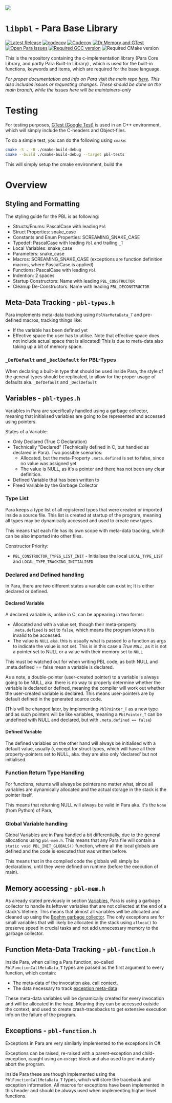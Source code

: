 ![](https://raw.githubusercontent.com/Para-Lang/Para/v0.1.dev7/img/para-language.png)

# `libpbl` - Para Base Library

[![Latest Release](https://img.shields.io/github/v/release/Para-Lang/Para-Base-Library?include_prereleases)](https://github.com/Para-Lang/Para-Base-Library/releases)
[![codecov](https://codecov.io/gh/Para-Lang/libpbl/branch/main/graph/badge.svg?token=DaivYBG7vW)](https://codecov.io/gh/Para-Lang/libpbl)
[![Codecov](https://github.com/Para-Lang/Para-Base-Library/actions/workflows/codecov.yml/badge.svg)](https://github.com/Para-Lang/Para-Base-Library/actions/workflows/codecov.yml)
[![Dr.Memory and GTest](https://github.com/Para-Lang/Para-Base-Library/actions/workflows/drmemory.yml/badge.svg)](https://github.com/Para-Lang/Para-Base-Library/actions/workflows/drmemory.yml)
[![Open Para issues](https://img.shields.io/github/issues/Para-Lang/Para)](https://github.com/Para-Lang/Para/issues)
[![Required GCC version](https://img.shields.io/badge/GCC-%3E%3D8.0-blue)](https://github.com/Para-Lang/Para/discussions/76)
![Required CMake version](https://img.shields.io/badge/CMake-%3E%3D3.17-blue)

This is the repository containing the c-implementation library (Para Core Library, and partly Para Built-In Library)
, which is used for the built-in functions, keywords and items, which are required for the base language.

*For proper documentation and info on Para visit the main repo [here](https://github.com/Para-Lang/Para). This also
includes issues or requesting changes. These should be done on the main branch, while the issues here will be
maintainers-only*

# Testing

For testing purposes, [GTest (Google Test)](https://github.com/google/googletest/releases/tag/release-1.11.0)
is used in an C++ environment, which will simply include the C-headers and Object-files.

To do a simple test, you can do the following using `cmake`:

```bash
cmake -S . -B ./cmake-build-debug
cmake --build ./cmake-build-debug --target pbl-tests
```

This will simply setup the cmake environment, build the 

# Overview

## Styling and Formatting

The styling guide for the PBL is as following:

- Structs/Enums: PascalCase with leading `Pbl`
- Struct Properties: snake_case
- Constants and Enum Properties: SCREAMING_SNAKE_CASE
- Typedef: PascalCase with leading `Pbl` and trailing `_T`
- Local Variables: snake_case
- Parameters: snake_case
- Macros: SCREAMING_SNAKE_CASE (exceptions are function definition macros, where PascalCase is applied)
- Functions: PascalCase with leading `Pbl`
- Indention: 2 spaces
- Startup Constructors: Name with leading `PBL_CONSTRUCTOR`
- Cleanup De-Constructors: Name with leading `PBL_DECONSTRUCTOR`

## Meta-Data Tracking - `pbl-types.h`

Para implements meta-data tracking using `PblVarMetaData_T` and pre-defined macros, tracking things like:

- If the variable has been defined yet
- Effective space the user has to utilise. Note that effective space does not include actual space that is allocated!
  This is due to meta-data also taking up a bit of memory space.

### `_DefDefault` and `_DeclDefault` for PBL-Types

When declaring a built-in type that should be used inside Para, the style of the general types should be replicated,
to allow for the proper usage of defaults aka. `_DefDefault` and `_DeclDefault`

## Variables - `pbl-types.h`

Variables in Para are specifically handled using a garbage collector, meaning that initialised variables are
going to be represented and accessed using pointers. 

States of a Variable: 
- Only Declared (True C Declaration)
- Technically "Declared" (Technically defined in C, but handled as declared in Para). Two possible 
  scenarios:
  - Allocated, but the meta-Property `.meta.defined` is set to false, since no value was assigned yet
  - The value is NULL, as it's a pointer and there has not been any clear definition.
- Defined Variable that has been written to
- Freed Variable by the Garbage Collector

### Type List

Para keeps a type list of all registered types that were created or imported inside a source file. This list is 
created at startup of the program, meaning all types may be dynamically accessed and used to create new types. 

This means that each file has its own scope with meta-data tracking, which can be also imported into other files. 

Constructor Priority:
- `PBL_CONSTRUCTOR_TYPES_LIST_INIT` - Initialises the local `LOCAL_TYPE_LIST` and `LOCAL_TYPE_TRACKING_INITIALISED` 

### Declared and Defined handling

In Para, there are two different states a variable can exist in; It is either declared or defined.

#### Declared Variable

A declared variable is, unlike in C, can be appearing in two forms:

- Allocated and with a value set, though their meta-property `.meta.defined` is set to `false`, which means the program
  knows it is invalid to be accessed.
- The value is `NULL` aka. this is usually what is passed to a function as args to indicate the value is not set. This
  is in this case a *True `NULL`*, as it is not a pointer set to NULL or a value with their memory set to `NULL`

This must be watched out for when writing PBL code, as both NULL and .meta.defined == false mean a variable is declared.

As a note, a double-pointer (user-created pointer) to a variable is always going to be NULL, aka. there is no way to
properly determine whether the variable is declared or defined, meaning the compiler will work out whether the
user-created variable is declared. This means user-pointers are by default defined in the generated source code.

(This will be changed later, by implementing `PblPointer_T` as a new type and as such pointers will be like variables,
meaning a `PblPointer_T` can be undefined with NULL and declared, but with `.meta.defined == false`)

#### Defined Variable

The defined variables on the other hand will always be initialised with a default value, usually `0`, except for struct
types, which will have all their property-pointers set to NULL, aka. they are also only 'declared' but not initialised.

### Function Return Type Handling

For functions, returns will always be pointers no matter what, since all variables are dynamically allocated and the
actual storage in the stack is the pointer itself.

This means that returning NULL will always be valid in Para aka. it's the `None` (from Python) of Para,

### Global Variable handling

Global Variables are in Para handled a bit differentially, due to the general allocations using `pbl-mem.h`. This
means that any Para file will contain a `static void PBL_INIT_GLOBALS()` function, where all the local globals
are defined and the code is executed that was written before.

This means that in the compiled code the globals will simply be declarations, until they were defined
on runtime (before the execution of main).

## Memory accessing - `pbl-mem.h`

As already stated previously in section [Variables](#variables---pbl-typesh), Para is using a garbage collector to
handle its leftover variables that are not collected at the end of a stack's lifetime. This means that almost all 
variables will be allocated and cleaned up using the [Boehm garbage collector](https://hboehm.info/gc/). The only 
exceptions are for small variables that will likely be allocated in the stack using `alloca()` to preserve speed in
crucial tasks and not add unnecessary memory to the garbage collector.

## Function Meta-Data Tracking - `pbl-function.h`

Inside Para, when calling a Para function, so-called `PblFunctionCallMetaData_T` types are passed as the first
argument to every function, which contain:

- The meta-data of the invocation aka. call context,
- The data necessary to track [exception meta-data](#exceptions---pbl-functionh)

These meta-data variables will be dynamically created for every invocation and will be allocated in the heap. Meaning
they can be accessed outside the context, and used to create crash-tracebacks to get extensive execution info on the
failure of the program.

## Exceptions - `pbl-function.h`

Exceptions in Para are very similarly implemented to the exceptions in C#.

Exceptions can be raised, re-raised with a parent-exception and child-exception, caught using an `except` block and also
used to pre-maturely abort the program.

Inside Para these are though implemented using the `PblFunctionCallMetaData_T` types, which will store the traceback
and exception information. All macros for exceptions have been implemented in this header and should be always used when
implementing higher level functions.
